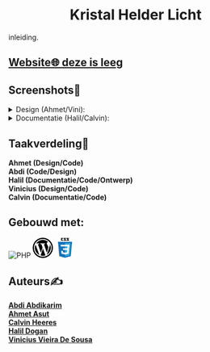 <h1 align="center">Kristal Helder Licht</h1>

<p align="justify">inleiding. </p>

## [Website🌐 deze is leeg](<Homepage url> "Live View")

## Screenshots📸

<details>
  <summary>Design (Ahmet/Vini):</summary>

  ![Image1](./Media/1.png "Image2")
  ![Image2](./Media/1.png "Image2")


</details>

<details>
  <summary>Documentatie (Halil/Calvin):</summary>

  ![docu1](./Media/1.png "docu1")
  ![docu2](./Media/1.png "docu2")

</details>

## Taakverdeling📝
**Ahmet (Design/Code)  
Abdi (Code/Design)  
Halil (Documentatie/Code/Ontwerp)  
Vinicius (Design/Code)  
Calvin (Documentatie/Code)**

## Gebouwd met:

<p align="left">
  <img src="https://upload.wikimedia.org/wikipedia/commons/2/27/PHP-logo.svg" alt="PHP" title="PHP" width="40" height="40"/>
  <img src="./Media/wordpress-logo.svg" alt="Wprdpress" title="Wordpress" width="40" height="40"/>
  <img src="https://raw.githubusercontent.com/devicons/devicon/master/icons/css3/css3-original-wordmark.svg" alt="CSS3" title="CSS3" width="40" height="40"/>
</p>
 

## Auteurs✍️

[**Abdi Abdikarim**](https://github.com/ "GitHub: ..")  
[**Ahmet Asut**](https://github.com/ "GitHub: ..")  
[**Calvin Heeres**](https://github.com/calvin-heeres "GitHub: calvin-heeres")  
[**Halil Dogan**](https://github.com/https://github.com/AMG2-AMG2 "GitHub:  AMG2-AMG2")  
[**Vinicius Vieira De Sousa**](https://github.com/viniciuseduardosousa "GitHub: viniciuseduardosousa")  
